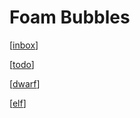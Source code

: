 # Foam Bubbles

[[inbox]]

[[todo]]

[[dwarf]]

[[elf]]


[//begin]: # "Autogenerated link references for markdown compatibility"
[inbox]: inbox "Inbox"
[todo]: todo "Todo / Reading List"
[dwarf]: dwarf "Dwarf Debugging Format"
[elf]: elf "elf"
[//end]: # "Autogenerated link references"